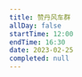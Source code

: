 ```yaml
---
title: 赞丹风车群
allDay: false
startTime: 12:00
endTime: 16:30
date: 2023-02-25
completed: null
---
```

